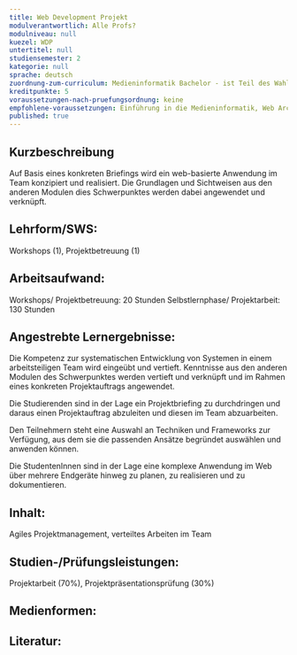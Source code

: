 ```yaml
---
title: Web Development Projekt
modulverantwortlich: Alle Profs?
modulniveau: null
kuezel: WDP
untertitel: null
studiensemester: 2
kategorie: null
sprache: deutsch
zuordnung-zum-curriculum: Medieninformatik Bachelor - ist Teil des Wahlschwerpunkts Web Development
kreditpunkte: 5
voraussetzungen-nach-pruefungsordnung: keine
empfohlene-voraussetzungen: Einführung in die Medieninformatik, Web Architekturen, Algorithmen und Programmierung, Paradigmen der Programmierung, MCI, Screendesign
published: true
---
```


## Kurzbeschreibung
Auf Basis eines konkreten Briefings wird ein web-basierte Anwendung im Team konzipiert und realisiert. Die Grundlagen und Sichtweisen aus den anderen Modulen dies Schwerpunktes werden dabei angewendet und verknüpft.

## Lehrform/SWS: 
Workshops (1), Projektbetreuung (1)

## Arbeitsaufwand: 
Workshops/ Projektbetreuung: 20 Stunden
Selbstlernphase/ Projektarbeit: 130 Stunden

## Angestrebte Lernergebnisse:
Die Kompetenz zur systematischen Entwicklung von Systemen in einem arbeitsteiligen Team wird eingeübt und vertieft. Kenntnisse aus den anderen Modulen des Schwerpunktes werden vertieft und verknüpft und im Rahmen eines konkreten Projektauftrags angewendet.

Die Studierenden sind in der Lage ein Projektbriefing zu durchdringen und daraus einen Projektauftrag abzuleiten und diesen im Team abzuarbeiten.

Den Teilnehmern steht eine Auswahl an Techniken und Frameworks zur Verfügung, aus dem sie die passenden Ansätze begründet auswählen und anwenden können.

Die StudentenInnen sind in der Lage eine komplexe Anwendung im Web über mehrere Endgeräte hinweg zu planen, zu realisieren und zu dokumentieren. 


## Inhalt:
Agiles Projektmanagement, verteiltes Arbeiten im Team

## Studien-/Prüfungsleistungen:
Projektarbeit (70%), Projektpräsentationsprüfung (30%) 

## Medienformen:


## Literatur:

